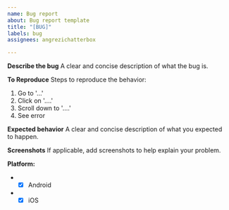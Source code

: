 ```yaml
---
name: Bug report
about: Bug report template
title: "[BUG]"
labels: bug
assignees: angrezichatterbox

---
```


**Describe the bug**
A clear and concise description of what the bug is.

**To Reproduce**
Steps to reproduce the behavior:
1. Go to '...'
2. Click on '....'
3. Scroll down to '....'
4. See error

**Expected behavior**
A clear and concise description of what you expected to happen.

**Screenshots**
If applicable, add screenshots to help explain your problem.

**Platform:**
* - [x] Android
* - [x] iOS
